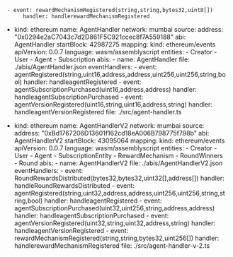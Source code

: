      - event: rewardMechanismRegistered(string,string,bytes32,uint8[])
          handler: handlerewardMechanismRegistered

- kind: ethereum
  name: AgentHandler
  network: mumbai
  source:
  address: "0x0294e2aC7043c7d2D861F5C921ccec8f7A559188"
  abi: AgentHandler
  startBlock: 42987275
  mapping:
  kind: ethereum/events
  apiVersion: 0.0.7
  language: wasm/assemblyscript
  entities: - Creator - User - Agent - Subscription
  abis: - name: AgentHandler
  file: ./abis/AgentHandler.json
  eventHandlers: - event: agentRegistered(string,uint16,address,address,uint256,uint256,string,bool)
  handler: handleagentRegistered - event: agentSubscriptionPurchased(uint16,address,address)
  handler: handleagentSubscriptionPurchased - event: agentVersionRegistered(uint16,string,uint16,address,string)
  handler: handleagentVersionRegistered
  file: ./src/agent-handler.ts

- kind: ethereum
  name: AgentHandlerV2
  network: mumbai
  source:
  address: "0xBd1767206D13601f162cd18eA006B798775f798b"
  abi: AgentHandlerV2
  startBlock: 43095064
  mapping:
  kind: ethereum/events
  apiVersion: 0.0.7
  language: wasm/assemblyscript
  entities: - Creator - User - Agent - SubscriptionEntity - RewardMechanism - RoundWinners - Round
  abis: - name: AgentHandlerV2
  file: ./abis/AgentHandlerV2.json
  eventHandlers: - event: RoundRewardsDistributed(bytes32,bytes32,uint32[],address[])
  handler: handleRoundRewardsDistributed - event: agentRegistered(string,uint32,address,address,uint256,uint256,string,string,bool)
  handler: handleagentRegistered - event: agentSubscriptionPurchased(uint32,uint256,string,address,address)
  handler: handleagentSubscriptionPurchased - event: agentVersionRegistered(uint32,string,uint32,address,string)
  handler: handleagentVersionRegistered - event: rewardMechanismRegistered(string,string,bytes32,uint256[])
  handler: handlerewardMechanismRegistered
  file: ./src/agent-handler-v-2.ts
